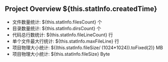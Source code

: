 ## Project Overview  ${this.statInfo.createdTime}

* 文件数量统计: ${this.statInfo.filesCount} 个
* 目录数量统计: ${this.statInfo.dirsCount} 个
* 代码总行数统计: ${this.statInfo.fileLineCount} 行
* 单个文件最大行统计: ${this.statInfo.maxFileLine} 行
* 项目物理大小统计: ${(this.statInfo.fileSize/ (1024*1024)).toFixed(2)} MB
* 项目物理大小统计: ${this.statInfo.fileSize} Byte
